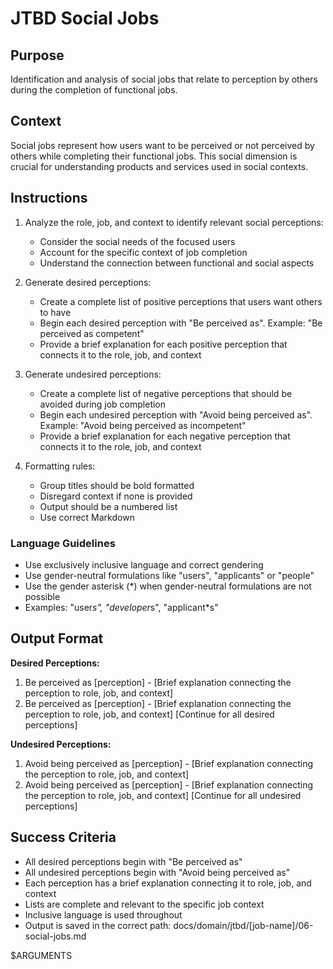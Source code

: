 # JTBD Social Jobs

## Purpose

Identification and analysis of social jobs that relate to perception by others during the completion of functional jobs.

## Context

Social jobs represent how users want to be perceived or not perceived by others while completing their functional jobs. This social dimension is crucial for understanding products and services used in social contexts.

## Instructions

1. Analyze the role, job, and context to identify relevant social perceptions:
   - Consider the social needs of the focused users
   - Account for the specific context of job completion
   - Understand the connection between functional and social aspects

2. Generate desired perceptions:
   - Create a complete list of positive perceptions that users want others to have
   - Begin each desired perception with "Be perceived as". Example: "Be perceived as competent"
   - Provide a brief explanation for each positive perception that connects it to the role, job, and context

3. Generate undesired perceptions:
   - Create a complete list of negative perceptions that should be avoided during job completion
   - Begin each undesired perception with "Avoid being perceived as". Example: "Avoid being perceived as incompetent"
   - Provide a brief explanation for each negative perception that connects it to the role, job, and context

4. Formatting rules:
   - Group titles should be bold formatted
   - Disregard context if none is provided
   - Output should be a numbered list
   - Use correct Markdown

### Language Guidelines

- Use exclusively inclusive language and correct gendering
- Use gender-neutral formulations like "users", "applicants" or "people"
- Use the gender asterisk (*) when gender-neutral formulations are not possible
- Examples: "user*s", "developer*s", "applicant*s"

## Output Format

**Desired Perceptions:**

1. Be perceived as [perception] - [Brief explanation connecting the perception to role, job, and context]
2. Be perceived as [perception] - [Brief explanation connecting the perception to role, job, and context]
[Continue for all desired perceptions]

**Undesired Perceptions:**

1. Avoid being perceived as [perception] - [Brief explanation connecting the perception to role, job, and context]
2. Avoid being perceived as [perception] - [Brief explanation connecting the perception to role, job, and context]
[Continue for all undesired perceptions]

## Success Criteria

- All desired perceptions begin with "Be perceived as"
- All undesired perceptions begin with "Avoid being perceived as"
- Each perception has a brief explanation connecting it to role, job, and context
- Lists are complete and relevant to the specific job context
- Inclusive language is used throughout
- Output is saved in the correct path: docs/domain/jtbd/[job-name]/06-social-jobs.md

$ARGUMENTS